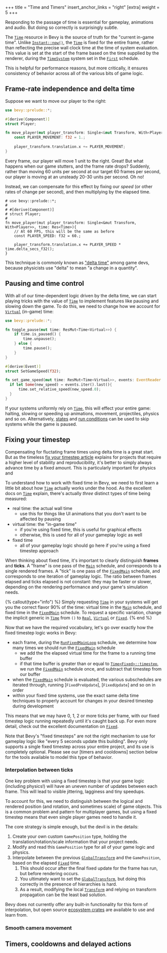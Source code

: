 +++
title = "Time and Timers"
insert_anchor_links = "right"
[extra]
weight = 5
+++

Responding to the passage of time is essential for gameplay, animations and audio.
But doing so correctly is surprisingly subtle.

The [`Time`] resource in Bevy is the source of truth
for the "current in-game time".
Unlike [`Instant::now()`], the [`Time`] is fixed for the entire frame,
rather than reflecting the precise wall clock time at the time of system evaluation.
This value is set at the start of the frame based on the time supplied by the renderer,
during the [`TimeSystem`] system set in the [`First`] schedule.

This is helpful for performance reasons, but more critically,
it ensures consistency of behavior across all of the various bits of game logic.

[`Time`]: https://docs.rs/bevy/latest/bevy/prelude/struct.Time.html
[`Instant::now()`]: https://doc.rust-lang.org/std/time/struct.Instant.html#method.now
[`TimeSystem`]: https://docs.rs/bevy/latest/bevy/time/struct.TimeSystem.html
[`First`]: https://docs.rs/bevy/latest/bevy/app/struct.First.html

## Frame-rate independence and delta time

Suppose we want to move our player to the right:

```rust
use bevy::prelude::*;

#[derive(Component)]
struct Player;

fn move_player(mut player_transform: Single<&mut Transform, With<Player>>){
    const PLAYER_MOVEMENT: f32 = 1.;
    
    player_transform.translation.x += PLAYER_MOVEMENT;
}
```

Every frame, our player will move 1 unit to the right. Great!
But what happens when our game stutters, and the frame rate drops?
Suddenly, rather than moving 60 units per second at our target 60 frames per second,
our player is moving at an unsteady 20-30 units per second. Oh no!

Instead, we can compensate for this effect by fixing our *speed* (or other rates of change per second),
and then multiplying by the elapsed time.

```rust, hide_lines=1-4
# use bevy::prelude::*;
# 
# #[derive(Component)]
# struct Player;
#
fn move_player(mut player_transform: Single<&mut Transform, With<Player>>, time: Res<Time>){
    // At 60 FPS, this will be the same as before
    const PLAYER_SPEED: f32 = 60.;
    
    player_transform.translation.x += PLAYER_SPEED * time.delta_secs_f32();
}
```

This technique is commonly known as ["delta time"] among game devs, because physicists use "delta" to mean "a change in a quantity".

["delta time"]: https://en.wikipedia.org/wiki/Delta_timing

## Pausing and time control

With all of our time-dependent logic driven by the delta time,
we can start playing tricks with the value of [`Time`] to implement features like pausing and slowing down the game.
To do this, we need to change how we account for [`Virtual`] (in-game) time:

```rust
use bevy::prelude::*;

fn toggle_pause(mut time: ResMut<Time<Virtual>>) {
    if time.is_paused() {
        time.unpause();
    } else {
        time.pause();
    }
}

#[derive(Event)]
struct SetGameSpeed(f32);

fn set_game_speed(mut time: ResMut<Time<Virtual>>, events: EventReader::<SetGameSpeed>){
  if let Some(new_speed) = events.iter().last(){
      time.set_relative_speed(new_speed.0);
  }
}
```

If your systems uniformly rely on [`Time`], this will effect your entire game:
halting, slowing or speeding up animations, movement, projectiles, physics and so on.
Alternatively, [states] and [run conditions] can be used to skip systems while the game is paused.

[states]: ../control-flow/states.md
[run conditions]: ../control-flow/run-conditions.md

## Fixing your timestep

Compensating for fluctating frame times using delta time is a great start.
But as the timeless [fix your timestep article] explains for projects that require a higher level of stability and reproducibility,
it's better to simply always advance time by a fixed amount.
This is particularly important for physics and

To understand how to work with fixed time in Bevy, we need to first learn a little bit about how [`Time`] actually works under the hood.
As the excellent docs on [`Time`] explain, there's actually *three* distinct types of time being measured:

- real time: the actual wall time
  - use this for things like UI animations that you don't want to be affected by pausing
- virtual time: the "in-game time"
  - if you're using fixed time, this is useful for graphical effects
  - otherwise, this is used for all of your gameplay logic as well
- fixed time
  - all of your gameplay logic should go here if you're using a fixed timestep approach

When thinking about fixed time, it's important to clearly distinguish **frames** and **ticks**.
A "frame" is one pass of the [`Main`] schedule, and corresponds to a single rendered frames.
A "tick" is one pass of the [`FixedMain`] schedule, and corresponds to one iteration of gameplay logic.
The ratio between frames elapsed and ticks elapsed is not constant: they may be faster or slower, depending
on the rendering performance and your game's simulation needs.

{% callout(type="info") %}
Simply requesting [`Time`] in your systems will get you the correct flavor 90% of the time: virtual time in the [`Main`] schedule,
and fixed time in the [`FixedMain`] schedule.
To request a specific variation, change the implicit generic in [`Time`] from `()`
to [`Real`], [`Virtual`] or [`Fixed`].
{% end %}

Now that we have the required vocabulary, let's go over exactly how the fixed timestep logic works in Bevy:

- each frame, during the [`RunFixedMainLoop`] schedule, we determine how many times we should run the [`FixedMain`] schedule
  - we add the the elapsed virtual time for the frame to a running time buffer
  - if that time buffer is greater than or equal to [`Time<Fixed>::timestep`], we run the [`FixedMain`] schedule once, and subtract that timestep from our buffer
- when the [`FixedMain`] schedule is evaluated, the various subschedules are iterated through, running [`FixedPreUpdate`], [`FixedUpdate`] and so on in order
- within your fixed time systems, use the exact same delta time techniques to properly account for changes in your desired timestep during development

This means that we may have 0, 1, 2 or more ticks per frame,
with our fixed timestep logic running repeatedly until it's caught back up.
For even more detail, check out the excellent documentation on [`Fixed`].

Note that Bevy's "fixed timesteps" are not the right mechanism to use for gameplay logic like "every 5 seconds update this building".
Bevy only supports a single fixed timestep across your entire project, and its use is completely optional.
Please see our [timers and cooldowns] section below for the tools available to model this type of behavior.

[`Time<Fixed>::timestep`]: https://docs.rs/bevy/latest/bevy/prelude/struct.Time.html#method.timestep
[`Main`]: https://docs.rs/bevy/latest/bevy/app/struct.Main.html
[`FixedMain`]: https://docs.rs/bevy/latest/bevy/app/struct.FixedMain.html
[`Real`]: https://docs.rs/bevy/latest/bevy/prelude/struct.Real.html
[`Virtual`]: https://docs.rs/bevy/latest/bevy/prelude/struct.Virtual.html
[`Fixed`]: https://docs.rs/bevy/latest/bevy/prelude/struct.Fixed.html
[fix your timestep article]: https://gafferongames.com/post/fix_your_timestep/
[`RunFixedMainLoop`]: https://dev-docs.bevy.org/bevy/app/struct.RunFixedMainLoop.html

### Interpolation between ticks

One key problem with using a fixed timestep is that your game logic (including physics!) will have an uneven
number of updates between each frame.
This will lead to visible jittering, lagginess and tiny speedups.

To account for this, we need to distinguish between the logical and rendered position (and rotation, and sometimes scale) of
game objects.
This is a common problem and pattern for multiplayer games, but using a fixed timestep means that even single player
games need to handle it.

The core strategy is simple enough, but the devil is in the details:

1. Create your own custom `GamePosition` type, holding the translation/rotation/scale information that your project needs.
2. Modify and read this `GamePosition` type for all of your game logic and physics.
3. Interpolate between the previous [`GlobalTransform`] and the `GamePosition`, based on the elapsed [`Fixed`] time.
   1. This should occur after the final fixed update for the frame has run, but before rendering occurs.
   2. You ultimately want to set the [`GlobalTransform`], but doing this correctly in the presence of hierarchies is hard.
   3. As a result, modifying the local [`Transform`] and relying on transform propagation can be the least bad solution.

Bevy does not currently offer any built-in functionality for this form of interpolation,
but open source [ecosystem crates] are available to use and learn from.

[ecosystem crates]: https://bevy.org/assets/
[`GlobalTransform`]: https://docs.rs/bevy/latest/bevy/prelude/struct.GlobalTransform.html
[`Transform`]: https://docs.rs/bevy/latest/bevy/prelude/struct.Transform.html

### Smooth camera movement

## Timers, cooldowns and delayed actions
